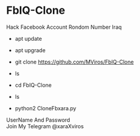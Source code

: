 # FbIQ-Clone
Hack Facebook Account Rondom Number Iraq

- apt update

-  apt upgrade

- git clone https://github.com/MViros/FbIQ-Clone
- ls
- cd FbIQ-Clone
- ls
- python2 CloneFbxara.py

UserName And Password                          
Join My Telegram @xaraXviros
